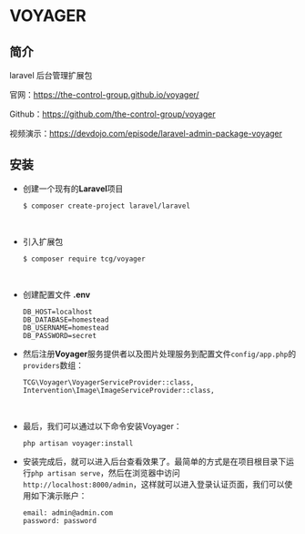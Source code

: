 # VOYAGER

## 简介

laravel 后台管理扩展包

官网：<https://the-control-group.github.io/voyager/>

Github：<https://github.com/the-control-group/voyager>

视频演示：<https://devdojo.com/episode/laravel-admin-package-voyager>

## 安装

- 创建一个现有的**Laravel**项目

  ```
  $ composer create-project laravel/laravel
  ```

  ​

- 引入扩展包

  ```
  $ composer require tcg/voyager
  ```

  ​

- 创建配置文件  **.env**

    ```
    DB_HOST=localhost
    DB_DATABASE=homestead
    DB_USERNAME=homestead
    DB_PASSWORD=secret
    ```

- 然后注册**Voyager**服务提供者以及图片处理服务到配置文件`config/app.php`的`providers`数组：

  ```
  TCG\Voyager\VoyagerServiceProvider::class,
  Intervention\Image\ImageServiceProvider::class,
  ```

  ​

- 最后，我们可以通过以下命令安装Voyager：

  ```
  php artisan voyager:install
  ```


- 安装完成后，就可以进入后台查看效果了。最简单的方式是在项目根目录下运行`php artisan serve`，然后在浏览器中访问`http://localhost:8000/admin`，这样就可以进入登录认证页面，我们可以使用如下演示账户：

  ```
  email: admin@admin.com
  password: password
  ```

  ​